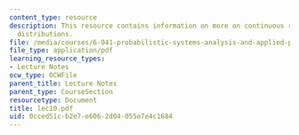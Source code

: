 ```yaml
---
content_type: resource
description: This resource contains information on more on continuous r.v.s, and derived
  distributions.
file: /media/courses/6-041-probabilistic-systems-analysis-and-applied-probability-spring-2006/0cced51cb2e7e6062d04055e7e4c1684_lec10.pdf
file_type: application/pdf
learning_resource_types:
- Lecture Notes
ocw_type: OCWFile
parent_title: Lecture Notes
parent_type: CourseSection
resourcetype: Document
title: lec10.pdf
uid: 0cced51c-b2e7-e606-2d04-055e7e4c1684
---
```

